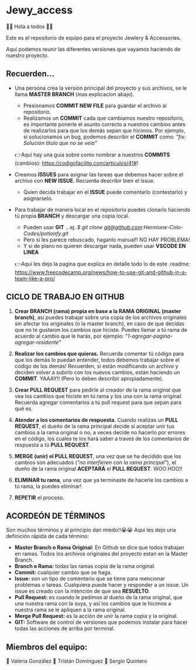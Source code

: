 # Jewy_access

👋👋 Hola a todos 👋👋

Este es el repositorio de equipo para el proyecto Jewlery & Accessories. 

Aqui podemos reunir las diferentes versiones que vayamos haciendo de nuestro proyecto. 

## Recuerden...
- Una persona crea la versión principal del proyecto y sus archivos, se le llama **MASTER BRANCH** (mas explicacion abajo). 
     - Presionamos **COMMIT NEW FILE** para guardar el archivo al repositorio. 
     - Realizamos un **COMMIT** cada que cambiamos nuestro repositorio, es importante ponerle el asunto correcto a nuestros cambios
       antes de realizarlos para que los demás sepan que hicimos. Por ejemplo, si solucionamos un bug, podemos describir el 
       **COMMIT** como: 
       *"fix: Solución titulo que no se veia"*   
            
    👉Aqui hay una guia sobre como nombrar a nuestros **COMMITS** (cambios): 
    https://codigofacilito.com/articulos/41#!

- Creamos **ISSUES** para asignar las tareas que debemos hacer sobre el archivo con **NEW ISSUE**. Recuerda describir bien el issue. 
    - Quien decida trabajar en el **ISSUE** puede comentarlo (contestarlo) y asignarselo. 
  
- Para trabajar de manera local en el repositorio puedes clonarlo haciendo tú propia **BRANCH** y descargar una copia local. 
    - Pueden usar **GIT** ...ej. *$ git clone git@github.com:Hermione-Colo-Codes/potionfy.git*
    - Pero si les parece rebuscado, haganlo manual!! NO HAY PROBLEMA! 
    - Y si de plano no quieren descargar nada, pueden usar **VSCODE EN LINEA**
   
  👉Aqui les dejo la pagina que explica en detalle todo lo de este .readme: 
  https://www.freecodecamp.org/news/how-to-use-git-and-github-in-a-team-like-a-pro/
    
## CICLO DE TRABAJO EN GITHUB

1. **Crear BRANCH (rama) propia en base a la RAMA ORIGINAL (master branch)**, así puedes trabajar sobre una copia de los archivos
originales sin afectar los originales (o la master branch), en caso de que decidas que no te gustaron los cambios que hiciste.
Puedes llamar a tú rama de acuerdo al cambio que le harás, por ejemplo: *"1-agregar-pagina-agregar-residente"*

2. **Realizar los cambios que quieras.** Recuerda comentar tú código para que los demás lo puedan entender, todos debemos 
trabajar sobre el código de los demás! Recuerden, si están modificando un archivo y deciden volver a subirlo con los nuevos 
cambios, están haciendo un **COMMIT**. YAAAY!! (Pero lo deben describir apropiadamente). 

3. **Crear PULL REQUEST** para pedirle al creador de la rama original que vea los cambios que hiciste en tú rama y los una
con la rama original. Recuerda agregar comentarios a tú pull request para que sepan para qué es.

4. **Atender a los comentarios de respuesta.** Cuando realizas un **PULL REQUEST**, el dueño de la rama principal decide si 
aceptar unir tus cambios a la rama original o no, a veces decide no hacerlo por errores en el código, los cuales te los hará 
saber a traves de los comentarios de respuesta a tú **PULL REQUEST**. 

5. **MERGE (unir) el PULL REQUEST**, una vez que se ha decidido que los cambios son adecuados (*"no interfieren con la rama 
principal"*), el dueño de la rama original **ACEPTARÁ** el **PULL REQUEST**. WOO HOO!!

6. **ELIMINAR tu rama**, una vez que ya terminaste de hacerle los cambios a tú rama, la puedes eliminar! 

7. **REPETIR** el proceso. 

## ACORDEÓN DE TÉRMINOS
Son muchos términos y al principio dan miedo!!😭😭 Aqui les dejo una definición rápida de cada término:
- **Master Branch o Rama Original:** En Github se dice que todos trabajan en ramas. Todos los archivos originales del proyecto
estan en la Master Branch. 
- **Branch o Rama:** todas las ramas copia de la rama original. 
- **Commit:** cualquier cambio que se haga. 
- **Issue:** son un tipo de comentario que se tiene para mencionar problemas o tareas. Cualquiera puede hacer y responder 
a un issue. Un issue es creado con la intención de que sea **RESUELTO**. 
- **Pull Request:** es cuando le pedimos al dueño de la rama original, que una nuestra rama con la suya, y así los cambios que 
le hicimos a nuestra rama se le apliquen a la rama original. 
- **Merge Pull Request:** es la acción de unir la rama copia y la original. 
- **GIT:** Software de control de versiones que podemos instalar para hacer todas las acciones de arriba por terminal. 

## Miembros del equipo:
🙇 Valeria González
🙇 Tristán Domínguez
🙇 Sergio Quintero
